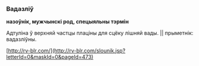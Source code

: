 ### Вадазліў
**назоўнік, мужчынскі род, спецыяльны тэрмін**

Адтуліна ў верхняй частцы плаціны для сцёку лішняй вады. || прыметнік: вадазліўны.

<a rel="author">[http://rv-blr.com/](http://rv-blr.com/slounik.jsp?letterId=0&maskId=0&pageId=473)</a>
